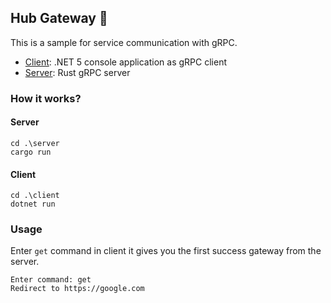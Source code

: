 ## Hub Gateway 🗼

This is a sample for service communication with gRPC.

* [Client][client]: .NET 5 console application as gRPC client
* [Server][server]: Rust gRPC server


### How it works?

#### Server

```
cd .\server
cargo run
```

#### Client
```
cd .\client
dotnet run
```

### Usage
Enter `get` command in client it gives you the first success gateway from the server.

```
Enter command: get    
Redirect to https://google.com 
```

[client]:https://github.com/xsoheilalizadeh/hub-gateway/tree/master/client
[server]:https://github.com/xsoheilalizadeh/hub-gateway/tree/master/server

